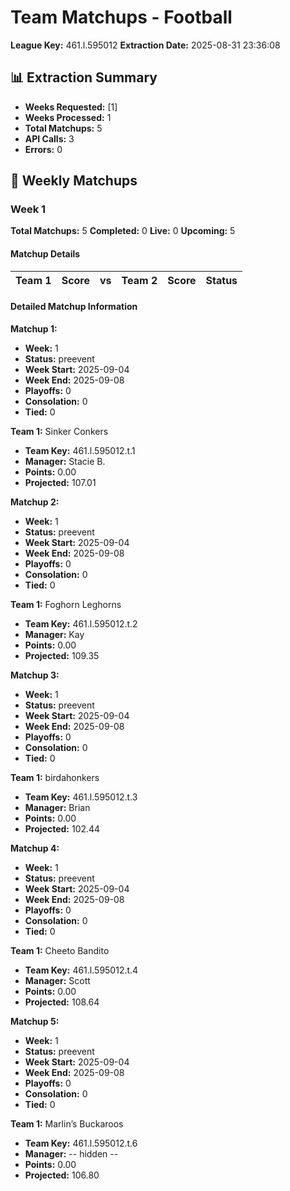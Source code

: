 # Team Matchups - Football
**League Key:** 461.l.595012
**Extraction Date:** 2025-08-31 23:36:08

## 📊 Extraction Summary
- **Weeks Requested:** [1]
- **Weeks Processed:** 1
- **Total Matchups:** 5
- **API Calls:** 3
- **Errors:** 0

## 🏈 Weekly Matchups
### Week 1
**Total Matchups:** 5
**Completed:** 0
**Live:** 0
**Upcoming:** 5

#### Matchup Details
| Team 1 | Score | vs | Team 2 | Score | Status |
|--------|-------|----|--------|-------|--------|

#### Detailed Matchup Information
**Matchup 1:**
- **Week:** 1
- **Status:** preevent
- **Week Start:** 2025-09-04
- **Week End:** 2025-09-08
- **Playoffs:** 0
- **Consolation:** 0
- **Tied:** 0

**Team 1:** Sinker Conkers
- **Team Key:** 461.l.595012.t.1
- **Manager:** Stacie B.
- **Points:** 0.00
- **Projected:** 107.01

**Matchup 2:**
- **Week:** 1
- **Status:** preevent
- **Week Start:** 2025-09-04
- **Week End:** 2025-09-08
- **Playoffs:** 0
- **Consolation:** 0
- **Tied:** 0

**Team 1:** Foghorn Leghorns
- **Team Key:** 461.l.595012.t.2
- **Manager:** Kay
- **Points:** 0.00
- **Projected:** 109.35

**Matchup 3:**
- **Week:** 1
- **Status:** preevent
- **Week Start:** 2025-09-04
- **Week End:** 2025-09-08
- **Playoffs:** 0
- **Consolation:** 0
- **Tied:** 0

**Team 1:** birdahonkers
- **Team Key:** 461.l.595012.t.3
- **Manager:** Brian
- **Points:** 0.00
- **Projected:** 102.44

**Matchup 4:**
- **Week:** 1
- **Status:** preevent
- **Week Start:** 2025-09-04
- **Week End:** 2025-09-08
- **Playoffs:** 0
- **Consolation:** 0
- **Tied:** 0

**Team 1:** Cheeto Bandito
- **Team Key:** 461.l.595012.t.4
- **Manager:** Scott
- **Points:** 0.00
- **Projected:** 108.64

**Matchup 5:**
- **Week:** 1
- **Status:** preevent
- **Week Start:** 2025-09-04
- **Week End:** 2025-09-08
- **Playoffs:** 0
- **Consolation:** 0
- **Tied:** 0

**Team 1:** Marlin’s Buckaroos
- **Team Key:** 461.l.595012.t.6
- **Manager:** -- hidden --
- **Points:** 0.00
- **Projected:** 106.80
